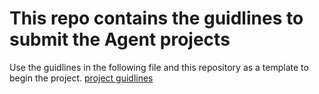 # This repo contains the guidlines to submit the Agent projects

Use the guidlines in the following file and this repository as a template to begin the project.
[project guidlines](./_guidlines/guidlines.md)